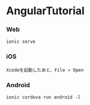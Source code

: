 # AngularTutorial

### Web
`ionic serve`

### iOS
`Xcodeを起動したあと、File » Open`

### Android
`ionic cordova run android -l`
